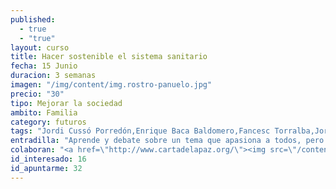 ```yaml
---
published:
  - true
  - "true"
layout: curso
title: Hacer sostenible el sistema sanitario
fecha: 15 Junio
duracion: 3 semanas
imagen: "/img/content/img.rostro-panuelo.jpg"
precio: "30"
tipo: Mejorar la sociedad
ambito: Familia
category: futuros
tags: "Jordi Cussó Porredón,Enrique Baca Baldomero,Fancesc Torralba,Jorge Úbeda"
entradilla: "Aprende y debate sobre un tema que apasiona a todos, pero pocos conocen bien.Dialoga y define tu postura de manera más consciente y racional."
colaboran: "<a href=\"http://www.cartadelapaz.org/\"><img src=\"/content/imgs/img.logo-carta-onu.png\" alt=\"Fundación Carta de la Paz dirigida a la ONU\"></a>,<a href=\"http://www.edificarlapaz.org/\"><img src=\"/content/imgs/img.logo-edificar-paz.png\" alt=\"Edificar la paz en el siglo XXI\"></a>,<a href=\"http://www.escueladefilosofia.com/\"><img src=\"/content/imgs/img.logo-escuela-filosofia.png\" alt=\"Escuela de Filosofía\"></a>"
id_interesado: 16
id_apuntarme: 32
---
```


